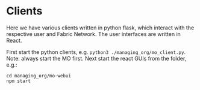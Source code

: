 # Clients
Here we have various clients written in python flask, which interact with the respective user and Fabric Network.
The user interfaces are written in React.

First start the python clients, e.g. `python3 ./managing_org/mo_client.py`. Note: always start the MO first.
Next start the react GUIs from the folder, e.g.:
```
cd managing_org/mo-webui
npm start
```
